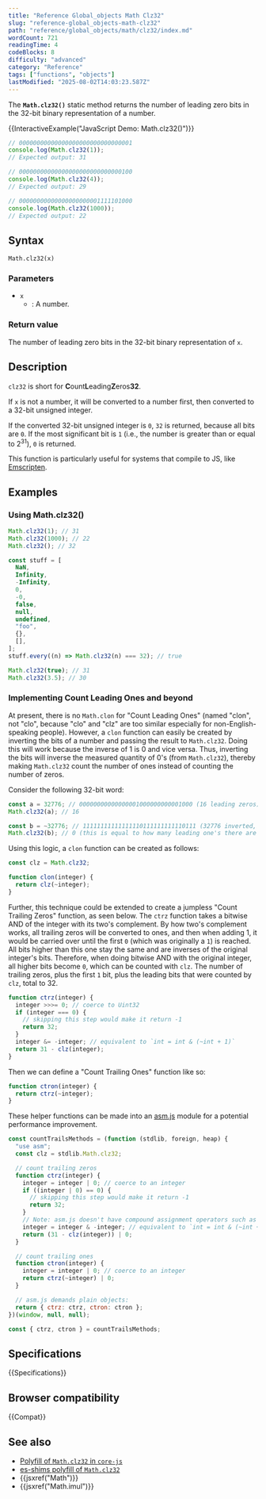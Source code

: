 ```yaml
---
title: "Reference Global_objects Math Clz32"
slug: "reference-global_objects-math-clz32"
path: "reference/global_objects/math/clz32/index.md"
wordCount: 721
readingTime: 4
codeBlocks: 8
difficulty: "advanced"
category: "Reference"
tags: ["functions", "objects"]
lastModified: "2025-08-02T14:03:23.587Z"
---
```



The **`Math.clz32()`** static method returns the number of leading zero bits in the 32-bit binary representation of a number.

{{InteractiveExample("JavaScript Demo: Math.clz32()")}}

```js interactive-example
// 00000000000000000000000000000001
console.log(Math.clz32(1));
// Expected output: 31

// 00000000000000000000000000000100
console.log(Math.clz32(4));
// Expected output: 29

// 00000000000000000000001111101000
console.log(Math.clz32(1000));
// Expected output: 22
```

## Syntax

```js-nolint
Math.clz32(x)
```

### Parameters

- `x`
  - : A number.

### Return value

The number of leading zero bits in the 32-bit binary representation of `x`.

## Description

`clz32` is short for **C**ount**L**eading**Z**eros**32**.

If `x` is not a number, it will be converted to a number first, then converted to a 32-bit unsigned integer.

If the converted 32-bit unsigned integer is `0`, `32` is returned, because all bits are `0`. If the most significant bit is `1` (i.e., the number is greater than or equal to 2<sup>31</sup>), `0` is returned.

This function is particularly useful for systems that compile to JS, like [Emscripten](https://emscripten.org/).

## Examples

### Using Math.clz32()

```js
Math.clz32(1); // 31
Math.clz32(1000); // 22
Math.clz32(); // 32

const stuff = [
  NaN,
  Infinity,
  -Infinity,
  0,
  -0,
  false,
  null,
  undefined,
  "foo",
  {},
  [],
];
stuff.every((n) => Math.clz32(n) === 32); // true

Math.clz32(true); // 31
Math.clz32(3.5); // 30
```

### Implementing Count Leading Ones and beyond

At present, there is no `Math.clon` for "Count Leading Ones" (named "clon", not "clo", because "clo" and "clz" are too similar especially for non-English-speaking people). However, a `clon` function can easily be created by inverting the bits of a number and passing the result to `Math.clz32`. Doing this will work because the inverse of 1 is 0 and vice versa. Thus, inverting the bits will inverse the measured quantity of 0's (from `Math.clz32`), thereby making `Math.clz32` count the number of ones instead of counting the number of zeros.

Consider the following 32-bit word:

```js
const a = 32776; // 00000000000000001000000000001000 (16 leading zeros)
Math.clz32(a); // 16

const b = ~32776; // 11111111111111110111111111110111 (32776 inverted, 0 leading zeros)
Math.clz32(b); // 0 (this is equal to how many leading one's there are in a)
```

Using this logic, a `clon` function can be created as follows:

```js
const clz = Math.clz32;

function clon(integer) {
  return clz(~integer);
}
```

Further, this technique could be extended to create a jumpless "Count Trailing Zeros" function, as seen below. The `ctrz` function takes a bitwise AND of the integer with its two's complement. By how two's complement works, all trailing zeros will be converted to ones, and then when adding 1, it would be carried over until the first `0` (which was originally a `1`) is reached. All bits higher than this one stay the same and are inverses of the original integer's bits. Therefore, when doing bitwise AND with the original integer, all higher bits become `0`, which can be counted with `clz`. The number of trailing zeros, plus the first `1` bit, plus the leading bits that were counted by `clz`, total to 32.

```js
function ctrz(integer) {
  integer >>>= 0; // coerce to Uint32
  if (integer === 0) {
    // skipping this step would make it return -1
    return 32;
  }
  integer &= -integer; // equivalent to `int = int & (~int + 1)`
  return 31 - clz(integer);
}
```

Then we can define a "Count Trailing Ones" function like so:

```js
function ctron(integer) {
  return ctrz(~integer);
}
```

These helper functions can be made into an [asm.js](/en-US/docs/Games/Tools/asm.js) module for a potential performance improvement.

```js
const countTrailsMethods = (function (stdlib, foreign, heap) {
  "use asm";
  const clz = stdlib.Math.clz32;

  // count trailing zeros
  function ctrz(integer) {
    integer = integer | 0; // coerce to an integer
    if ((integer | 0) == 0) {
      // skipping this step would make it return -1
      return 32;
    }
    // Note: asm.js doesn't have compound assignment operators such as &=
    integer = integer & -integer; // equivalent to `int = int & (~int + 1)`
    return (31 - clz(integer)) | 0;
  }

  // count trailing ones
  function ctron(integer) {
    integer = integer | 0; // coerce to an integer
    return ctrz(~integer) | 0;
  }

  // asm.js demands plain objects:
  return { ctrz: ctrz, ctron: ctron };
})(window, null, null);

const { ctrz, ctron } = countTrailsMethods;
```

## Specifications

{{Specifications}}

## Browser compatibility

{{Compat}}

## See also

- [Polyfill of `Math.clz32` in `core-js`](https://github.com/zloirock/core-js#ecmascript-math)
- [es-shims polyfill of `Math.clz32`](https://www.npmjs.com/package/math.clz32)
- {{jsxref("Math")}}
- {{jsxref("Math.imul")}}
